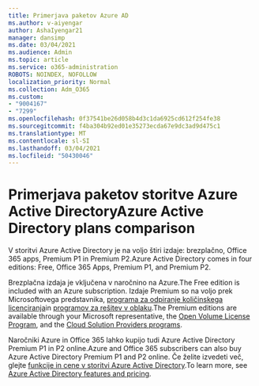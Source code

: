 ```yaml
---
title: Primerjava paketov Azure AD
ms.author: v-aiyengar
author: AshaIyengar21
manager: dansimp
ms.date: 03/04/2021
ms.audience: Admin
ms.topic: article
ms.service: o365-administration
ROBOTS: NOINDEX, NOFOLLOW
localization_priority: Normal
ms.collection: Adm_O365
ms.custom:
- "9004167"
- "7299"
ms.openlocfilehash: 0f37541be26d058b4d3c1da6925cd612f254fe38
ms.sourcegitcommit: f4ba304b92ed01e35273ecda67e9dc3ad9d475c1
ms.translationtype: MT
ms.contentlocale: sl-SI
ms.lasthandoff: 03/04/2021
ms.locfileid: "50430046"
---
```

# <a name="azure-active-directory-plans-comparison"></a><span data-ttu-id="3501d-102">Primerjava paketov storitve Azure Active Directory</span><span class="sxs-lookup"><span data-stu-id="3501d-102">Azure Active Directory plans comparison</span></span>

<span data-ttu-id="3501d-103">V storitvi Azure Active Directory je na voljo štiri izdaje: brezplačno, Office 365 apps, Premium P1 in Premium P2.</span><span class="sxs-lookup"><span data-stu-id="3501d-103">Azure Active Directory comes in four editions: Free, Office 365 Apps, Premium P1, and Premium P2.</span></span>

<span data-ttu-id="3501d-104">Brezplačna izdaja je vključena v naročnino na Azure.</span><span class="sxs-lookup"><span data-stu-id="3501d-104">The Free edition is included with an Azure subscription.</span></span> <span data-ttu-id="3501d-105">Izdaje Premium so na voljo prek Microsoftovega predstavnika, [programa za odpiranje količinskega licenciranja](https://go.microsoft.com/fwlink/?linkid=2110873)in [programov za rešitev v oblaku](https://go.microsoft.com/fwlink/?LinkId=614968&clcid=0x409).</span><span class="sxs-lookup"><span data-stu-id="3501d-105">The Premium editions are available through your Microsoft representative, the [Open Volume License Program](https://go.microsoft.com/fwlink/?linkid=2110873), and the [Cloud Solution Providers programs](https://go.microsoft.com/fwlink/?LinkId=614968&clcid=0x409).</span></span>

<span data-ttu-id="3501d-106">Naročniki Azure in Office 365 lahko kupijo tudi Azure Active Directory Premium P1 in P2 online.</span><span class="sxs-lookup"><span data-stu-id="3501d-106">Azure and Office 365 subscribers can also buy Azure Active Directory Premium P1 and P2 online.</span></span> <span data-ttu-id="3501d-107">Če želite izvedeti več, glejte [funkcije in cene v storitvi Azure Active Directory](https://go.microsoft.com/fwlink/?linkid=2081447).</span><span class="sxs-lookup"><span data-stu-id="3501d-107">To learn more, see [Azure Active Directory features and pricing](https://go.microsoft.com/fwlink/?linkid=2081447).</span></span>
